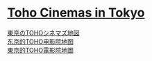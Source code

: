 # [Toho Cinemas in Tokyo](https://shabaoma.github.io/toho-cinemas-locations-in-tokyo/)
[東京のTOHOシネマズ地図](https://shabaoma.github.io/toho-cinemas-locations-in-tokyo/)  
[东京的TOHO电影院地图](https://shabaoma.github.io/toho-cinemas-locations-in-tokyo/)  
[東京的TOHO電影院地圖](https://shabaoma.github.io/toho-cinemas-locations-in-tokyo/)  
